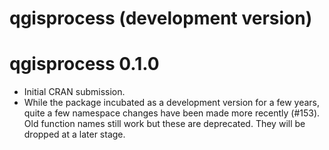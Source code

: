 # qgisprocess (development version)

# qgisprocess 0.1.0

- Initial CRAN submission.
- While the package incubated as a development version for a few years, quite a few namespace changes have been made more recently (#153).
Old function names still work but these are deprecated.
They will be dropped at a later stage.
